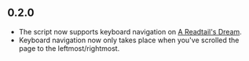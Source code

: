 ## 0.2.0
* The script now supports keyboard navigation on [A Readtail's Dream](http://www.minnasundberg.fi/comicindex.php).
* Keyboard navigation now only takes place when you've scrolled the page to the leftmost/rightmost.
